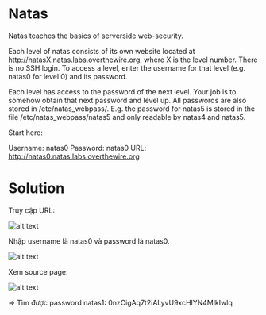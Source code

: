# Natas
Natas teaches the basics of serverside web-security.

Each level of natas consists of its own website located at http://natasX.natas.labs.overthewire.org, where X is the level number. There is no SSH login. To access a level, enter the username for that level (e.g. natas0 for level 0) and its password.

Each level has access to the password of the next level. Your job is to somehow obtain that next password and level up. All passwords are also stored in /etc/natas_webpass/. E.g. the password for natas5 is stored in the file /etc/natas_webpass/natas5 and only readable by natas4 and natas5.

Start here:

Username: natas0
Password: natas0
URL:      http://natas0.natas.labs.overthewire.org

# Solution

Truy cập URL:

![alt text](image.png)

Nhập username là natas0 và password là natas0. 

![alt text](image-1.png)

Xem source page: 

![alt text](image-2.png)

=> Tìm được password natas1: 0nzCigAq7t2iALyvU9xcHlYN4MlkIwlq
